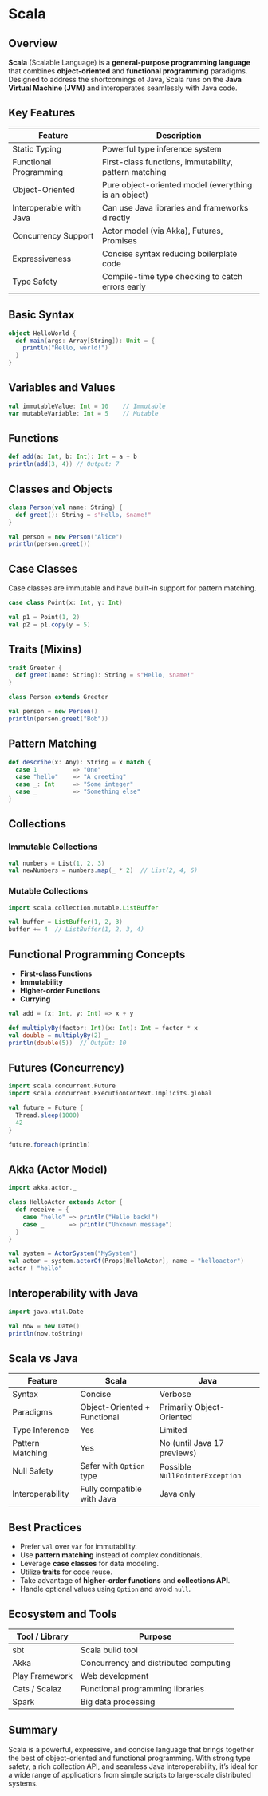 # Scala

## Overview

**Scala** (Scalable Language) is a **general-purpose programming language** that combines **object-oriented** and **functional programming** paradigms. Designed to address the shortcomings of Java, Scala runs on the **Java Virtual Machine (JVM)** and interoperates seamlessly with Java code.

## Key Features

| Feature                 | Description                                           |
| ----------------------- | ----------------------------------------------------- |
| Static Typing           | Powerful type inference system                        |
| Functional Programming  | First-class functions, immutability, pattern matching |
| Object-Oriented         | Pure object-oriented model (everything is an object)  |
| Interoperable with Java | Can use Java libraries and frameworks directly        |
| Concurrency Support     | Actor model (via Akka), Futures, Promises             |
| Expressiveness          | Concise syntax reducing boilerplate code              |
| Type Safety             | Compile-time type checking to catch errors early      |

## Basic Syntax

```scala
object HelloWorld {
  def main(args: Array[String]): Unit = {
    println("Hello, world!")
  }
}
```

## Variables and Values

```scala
val immutableValue: Int = 10    // Immutable
var mutableVariable: Int = 5    // Mutable
```

## Functions

```scala
def add(a: Int, b: Int): Int = a + b
println(add(3, 4)) // Output: 7
```

## Classes and Objects

```scala
class Person(val name: String) {
  def greet(): String = s"Hello, $name!"
}

val person = new Person("Alice")
println(person.greet())
```

## Case Classes

Case classes are immutable and have built-in support for pattern matching.

```scala
case class Point(x: Int, y: Int)

val p1 = Point(1, 2)
val p2 = p1.copy(y = 5)
```

## Traits (Mixins)

```scala
trait Greeter {
  def greet(name: String): String = s"Hello, $name!"
}

class Person extends Greeter

val person = new Person()
println(person.greet("Bob"))
```

## Pattern Matching

```scala
def describe(x: Any): String = x match {
  case 1          => "One"
  case "hello"    => "A greeting"
  case _: Int     => "Some integer"
  case _          => "Something else"
}
```

## Collections

### Immutable Collections

```scala
val numbers = List(1, 2, 3)
val newNumbers = numbers.map(_ * 2)  // List(2, 4, 6)
```

### Mutable Collections

```scala
import scala.collection.mutable.ListBuffer

val buffer = ListBuffer(1, 2, 3)
buffer += 4  // ListBuffer(1, 2, 3, 4)
```

## Functional Programming Concepts

- **First-class Functions**
- **Immutability**
- **Higher-order Functions**
- **Currying**

```scala
val add = (x: Int, y: Int) => x + y

def multiplyBy(factor: Int)(x: Int): Int = factor * x
val double = multiplyBy(2) _
println(double(5))  // Output: 10
```

## Futures (Concurrency)

```scala
import scala.concurrent.Future
import scala.concurrent.ExecutionContext.Implicits.global

val future = Future {
  Thread.sleep(1000)
  42
}

future.foreach(println)
```

## Akka (Actor Model)

```scala
import akka.actor._

class HelloActor extends Actor {
  def receive = {
    case "hello" => println("Hello back!")
    case _       => println("Unknown message")
  }
}

val system = ActorSystem("MySystem")
val actor = system.actorOf(Props[HelloActor], name = "helloactor")
actor ! "hello"
```

## Interoperability with Java

```scala
import java.util.Date

val now = new Date()
println(now.toString)
```

## Scala vs Java

| Feature          | Scala                        | Java                            |
| ---------------- | ---------------------------- | ------------------------------- |
| Syntax           | Concise                      | Verbose                         |
| Paradigms        | Object-Oriented + Functional | Primarily Object-Oriented       |
| Type Inference   | Yes                          | Limited                         |
| Pattern Matching | Yes                          | No (until Java 17 previews)     |
| Null Safety      | Safer with `Option` type     | Possible `NullPointerException` |
| Interoperability | Fully compatible with Java   | Java only                       |

## Best Practices

- Prefer `val` over `var` for immutability.
- Use **pattern matching** instead of complex conditionals.
- Leverage **case classes** for data modeling.
- Utilize **traits** for code reuse.
- Take advantage of **higher-order functions** and **collections API**.
- Handle optional values using `Option` and avoid `null`.

## Ecosystem and Tools

| Tool / Library | Purpose                               |
| -------------- | ------------------------------------- |
| sbt            | Scala build tool                      |
| Akka           | Concurrency and distributed computing |
| Play Framework | Web development                       |
| Cats / Scalaz  | Functional programming libraries      |
| Spark          | Big data processing                   |

## Summary

Scala is a powerful, expressive, and concise language that brings together the best of object-oriented and functional programming. With strong type safety, a rich collection API, and seamless Java interoperability, it’s ideal for a wide range of applications from simple scripts to large-scale distributed systems.
